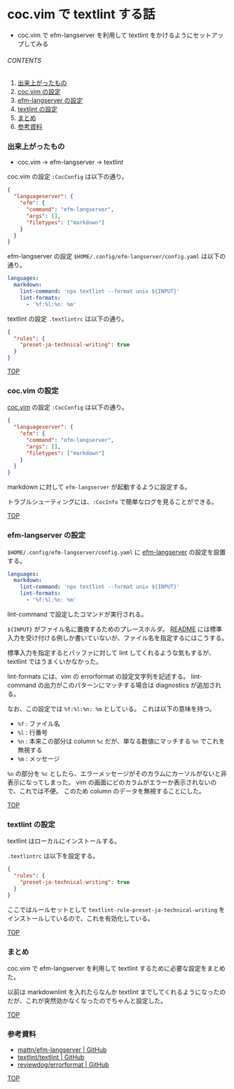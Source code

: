 # coc.vim で textlint する話
<a id="top"></a>

- coc.vim で efm-langserver を利用して textlint をかけるようにセットアップしてみる

###### CONTENTS

1. [出来上がったもの](#outcomes)
1. [coc.vim の設定](#setup-coc-vim)
1. [efm-langserver の設定](#setup-efm-langserver)
1. [textlint の設定](#setup-textlint)
1. [まとめ](#postscript)
1. [参考資料](#reference)


<a id="outcomes"></a>
### 出来上がったもの

- coc.vim -> efm-langserver -> textlint

coc.vim の設定 `:CocConfig` は以下の通り。

```json
{
  "languageserver": {
    "efm": {
      "command": "efm-langserver",
      "args": [],
      "filetypes": ["markdown"]
    }
  }
}
```

efm-langserver の設定 `$HOME/.config/efm-langserver/config.yaml` は以下の通り。

```yaml
languages:
  markdown:
    lint-command: 'npx textlint --format unix ${INPUT}'
    lint-formats:
      - '%f:%l:%n: %m'
```

textlint の設定 `.textlintrc` は以下の通り。

```json
{
  "rules": {
    "preset-ja-technical-writing": true
  }
}
```


[TOP](#top)
<a id="setup-coc-vim"></a>
### coc.vim の設定

[coc.vim](https://github.com/neoclide/coc.nvim) の設定 `:CocConfig` は以下の通り。

```json
{
  "languageserver": {
    "efm": {
      "command": "efm-langserver",
      "args": [],
      "filetypes": ["markdown"]
    }
  }
}
```

markdown に対して `efm-langserver` が起動するように設定する。

トラブルシューティングには、`:CocInfo` で簡単なログを見ることができる。


[TOP](#top)
<a id="setup-efm-langserver"></a>
### efm-langserver の設定

`$HOME/.config/efm-langserver/config.yaml` に [efm-langserver](https://github.com/mattn/efm-langserver) の設定を設置する。

```yaml
languages:
  markdown:
    lint-command: 'npx textlint --format unix ${INPUT}'
    lint-formats:
      - '%f:%l:%n: %m'
```

lint-command で設定したコマンドが実行される。

`${INPUT}` がファイル名に置換するためのプレースホルダ。
[README](https://github.com/mattn/efm-langserver#example-for-configyaml) には標準入力を受け付ける例しか書いていないが、ファイル名を指定するにはこうする。

標準入力を指定するとバッファに対して lint してくれるような気もするが、textlint ではうまくいかなかった。

lint-formats には、vim の errorformat の設定文字列を記述する。
lint-command の出力がこのパターンにマッチする場合は diagnostics が追加される。

なお、この設定では `%f:%l:%n: %m` としている。
これは以下の意味を持つ。

- `%f` : ファイル名
- `%l` : 行番号
- `%n` : 本来この部分は column `%c` だが、単なる数値にマッチする `%n` でこれを無視する
- `%m` : メッセージ

`%n` の部分を `%c` としたら、エラーメッセージがそのカラムにカーソルがないと非表示になってしまった。
vim の画面にどのカラムがエラーか表示されないので、これでは不便。
このため column のデータを無視することにした。


[TOP](#top)
<a id="setup-textlint"></a>
### textlint の設定

textlint はローカルにインストールする。

`.textlintrc` は以下を設定する。

```json
{
  "rules": {
    "preset-ja-technical-writing": true
  }
}
```

ここではルールセットとして `textlint-rule-preset-ja-technical-writing` をインストールしているので、これを有効化している。


[TOP](#top)
<a id="postscript"></a>
### まとめ

coc.vim で efm-langserver を利用して textlint するために必要な設定をまとめた。

以前は markdownlint を入れたらなんか textlint までしてくれるようになったのだが、これが突然効かなくなったのでちゃんと設定した。


[TOP](#top)
<a id="reference"></a>
### 参考資料

- [mattn/efm-langserver | GitHub](https://github.com/mattn/efm-langserver)
- [textlint/textlint | GitHub](https://github.com/textlint/textlint)
- [reviewdog/errorformat | GitHub](https://github.com/reviewdog/errorformat)


[TOP](#top)
